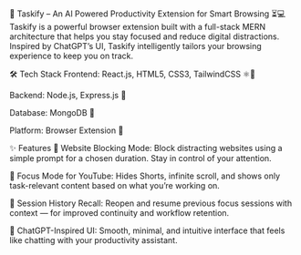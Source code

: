 🚀 Taskify – An AI Powered Productivity Extension for Smart Browsing ⏳💻
Taskify is a powerful browser extension built with a full-stack MERN architecture that helps you stay focused and reduce digital distractions. Inspired by ChatGPT’s UI, Taskify intelligently tailors your browsing experience to keep you on track.

🛠️ Tech Stack
Frontend: React.js, HTML5, CSS3, TailwindCSS ⚛️🎨

Backend: Node.js, Express.js 🧠

Database: MongoDB 🍃

Platform: Browser Extension 🧩

✨ Features
🚫 Website Blocking Mode:
Block distracting websites using a simple prompt for a chosen duration. Stay in control of your attention.

🎯 Focus Mode for YouTube:
Hides Shorts, infinite scroll, and shows only task-relevant content based on what you’re working on.

🔁 Session History Recall:
Reopen and resume previous focus sessions with context — for improved continuity and workflow retention.

💬 ChatGPT-Inspired UI:
Smooth, minimal, and intuitive interface that feels like chatting with your productivity assistant.
